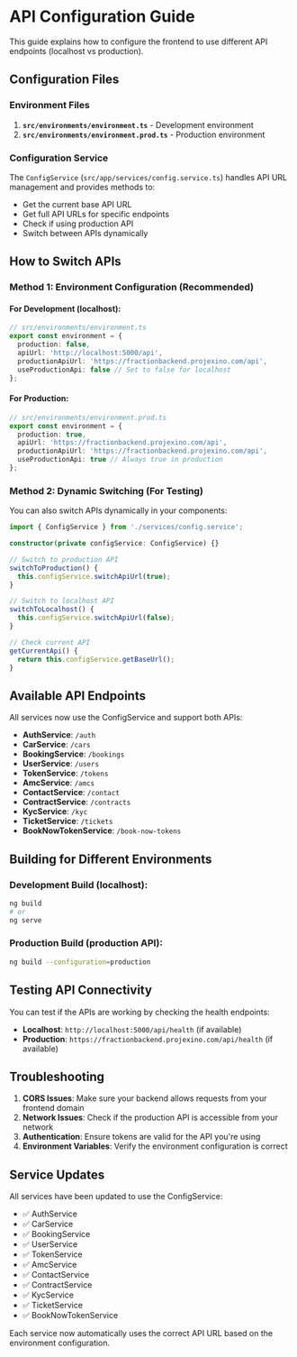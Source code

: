 # API Configuration Guide

This guide explains how to configure the frontend to use different API endpoints (localhost vs production).

## Configuration Files

### Environment Files

1. **`src/environments/environment.ts`** - Development environment
2. **`src/environments/environment.prod.ts`** - Production environment

### Configuration Service

The `ConfigService` (`src/app/services/config.service.ts`) handles API URL management and provides methods to:
- Get the current base API URL
- Get full API URLs for specific endpoints
- Check if using production API
- Switch between APIs dynamically

## How to Switch APIs

### Method 1: Environment Configuration (Recommended)

#### For Development (localhost):
```typescript
// src/environments/environment.ts
export const environment = {
  production: false,
  apiUrl: 'http://localhost:5000/api',
  productionApiUrl: 'https://fractionbackend.projexino.com/api',
  useProductionApi: false // Set to false for localhost
};
```

#### For Production:
```typescript
// src/environments/environment.prod.ts
export const environment = {
  production: true,
  apiUrl: 'https://fractionbackend.projexino.com/api',
  productionApiUrl: 'https://fractionbackend.projexino.com/api',
  useProductionApi: true // Always true in production
};
```

### Method 2: Dynamic Switching (For Testing)

You can also switch APIs dynamically in your components:

```typescript
import { ConfigService } from './services/config.service';

constructor(private configService: ConfigService) {}

// Switch to production API
switchToProduction() {
  this.configService.switchApiUrl(true);
}

// Switch to localhost API
switchToLocalhost() {
  this.configService.switchApiUrl(false);
}

// Check current API
getCurrentApi() {
  return this.configService.getBaseUrl();
}
```

## Available API Endpoints

All services now use the ConfigService and support both APIs:

- **AuthService**: `/auth`
- **CarService**: `/cars`
- **BookingService**: `/bookings`
- **UserService**: `/users`
- **TokenService**: `/tokens`
- **AmcService**: `/amcs`
- **ContactService**: `/contact`
- **ContractService**: `/contracts`
- **KycService**: `/kyc`
- **TicketService**: `/tickets`
- **BookNowTokenService**: `/book-now-tokens`

## Building for Different Environments

### Development Build (localhost):
```bash
ng build
# or
ng serve
```

### Production Build (production API):
```bash
ng build --configuration=production
```

## Testing API Connectivity

You can test if the APIs are working by checking the health endpoints:

- **Localhost**: `http://localhost:5000/api/health` (if available)
- **Production**: `https://fractionbackend.projexino.com/api/health` (if available)

## Troubleshooting

1. **CORS Issues**: Make sure your backend allows requests from your frontend domain
2. **Network Issues**: Check if the production API is accessible from your network
3. **Authentication**: Ensure tokens are valid for the API you're using
4. **Environment Variables**: Verify the environment configuration is correct

## Service Updates

All services have been updated to use the ConfigService:

- ✅ AuthService
- ✅ CarService  
- ✅ BookingService
- ✅ UserService
- ✅ TokenService
- ✅ AmcService
- ✅ ContactService
- ✅ ContractService
- ✅ KycService
- ✅ TicketService
- ✅ BookNowTokenService

Each service now automatically uses the correct API URL based on the environment configuration.
